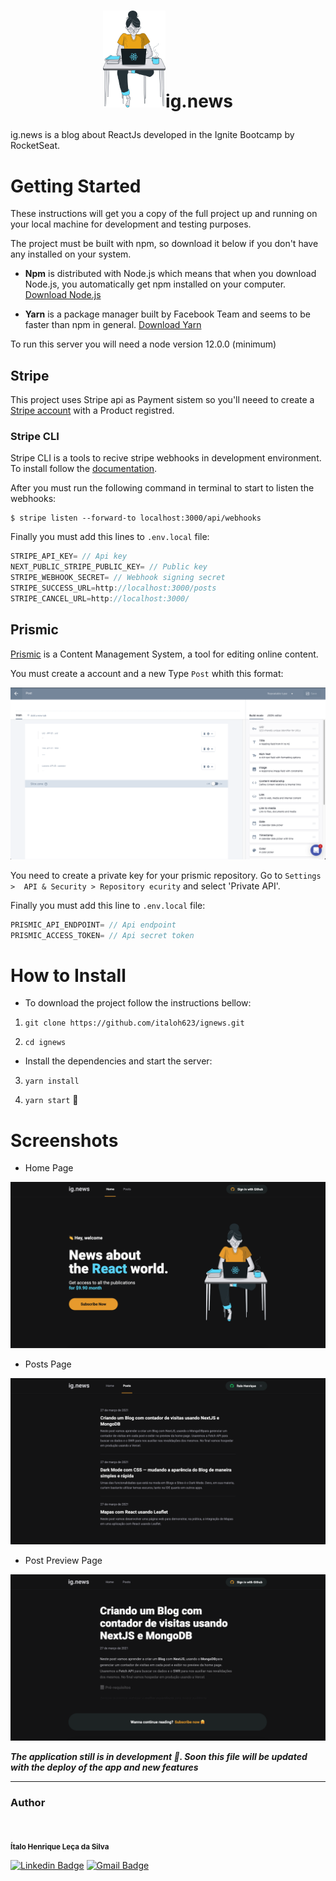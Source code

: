 <h1 align="center">

<img src="https://raw.githubusercontent.com/italoh623/ignews/main/public/images/avatar.svg" alt="ig.news" width="100px"/>ig.news

</h1>

ig.news is a blog about ReactJs developed in the Ignite Bootcamp by RocketSeat.


# Getting Started 

These instructions will get you a copy of the full project up and running on your local machine for development and testing purposes.

The project must be built with npm, so download it below if you don't have any installed on your system.

* **Npm** is distributed with Node.js which means that when you download Node.js, you automatically get npm installed on your computer. [Download Node.js](https://nodejs.org/en/download/)

* **Yarn** is a package manager built by Facebook Team and seems to be faster than npm in general. [Download Yarn](https://yarnpkg.com/en/docs/install)


To run this server you will need a node version 12.0.0 (minimum) 

## Stripe

This project uses Stripe api as Payment sistem so you'll neeed to create a [Stripe account](https://stripe.com/br) with a Product registred.

### Stripe CLI

Stripe CLI is a tools to recive stripe webhooks in 
development environment. To install follow the [documentation](https://stripe.com/docs/stripe-cli).


After you must run the following command in terminal to start to listen the webhooks:

```
$ stripe listen --forward-to localhost:3000/api/webhooks
```

Finally you must add this lines to `.env.local` file:

```js
STRIPE_API_KEY= // Api key
NEXT_PUBLIC_STRIPE_PUBLIC_KEY= // Public key
STRIPE_WEBHOOK_SECRET= // Webhook signing secret
STRIPE_SUCCESS_URL=http://localhost:3000/posts
STRIPE_CANCEL_URL=http://localhost:3000/
```

## Prismic

[Prismic](https://prismic.io) is a Content Management System, a tool for editing online content.

You must create a account and a new Type `Post` whith this format:

![](https://raw.githubusercontent.com/italoh623/ignews/main/screenshots/prismic.png)

You need to create a private key for your prismic repository. Go to `Settings >  API & Security > Repository ecurity` and select 'Private API'.

Finally you must add this line to `.env.local` file:

```js
PRISMIC_API_ENDPOINT= // Api endpoint
PRISMIC_ACCESS_TOKEN= // Api secret token
```


# How to Install

* To download the project follow the instructions bellow:


1. `git clone https://github.com/italoh623/ignews.git`

2. `cd ignews`

* Install the dependencies and start the server:

3. `yarn install`

4. `yarn start` 🥳

# Screenshots 

* Home Page

![](https://raw.githubusercontent.com/italoh623/ignews/main/screenshots/home.png)

* Posts Page

![](https://raw.githubusercontent.com/italoh623/ignews/main/screenshots/posts.png)

* Post Preview Page

![](https://raw.githubusercontent.com/italoh623/ignews/main/screenshots/preview.png)

***The application still is in development 🚧. Soon this file will be updated with the deploy of the app and new features***

---
### Author



<img style="border-radius: 50%;" src="https://github.com/italoh623.png" width="80px;" alt="" />


<sub><b>Ítalo Henrique Leça da Silva</b></sub>

[![Linkedin Badge](https://img.shields.io/badge/-@italo-blue?style=flat-square&logo=Linkedin&logoColor=white&link=https://www.linkedin.com/in/gitirana/)](https://www.linkedin.com/in/italo-leca/) [![Gmail Badge](https://img.shields.io/badge/-italohenrique014@gmail.com-c14438?style=flat-square&logo=Gmail&logoColor=white&link=mailto:italohenrique014@gmail.com)](mailto:italohenrique014@gmail.com)
